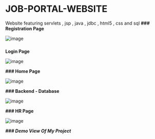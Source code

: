 # JOB-PORTAL-WEBSITE
Website featuring servlets , jsp , java , jdbc , html5 , css and sql
**### Registration Page**

![image](https://user-images.githubusercontent.com/40536455/87515272-3afa4e80-c699-11ea-93d6-416e0dfb4c60.png)
### 
**Login Page**

![image](https://user-images.githubusercontent.com/40536455/87516704-7269fa80-c69b-11ea-9245-fd1a1f9433e2.png)

**### Home Page**

![image](https://user-images.githubusercontent.com/40536455/87517052-fc19c800-c69b-11ea-988e-d21a77bddbbe.png)

**### Backend - Database**

![image](https://user-images.githubusercontent.com/40536455/87517195-28354900-c69c-11ea-900a-049b76d0d8b6.png)

**### HR Page**

![image](https://user-images.githubusercontent.com/40536455/87518111-7860db00-c69d-11ea-9d29-46267bf697ad.png)

**_### Demo View Of My Project_**
